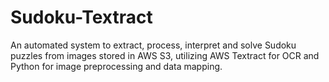 # Sudoku-Textract
An automated system to extract, process, interpret and solve Sudoku puzzles from images stored in AWS S3, utilizing AWS Textract for OCR and Python for image preprocessing and data mapping.
